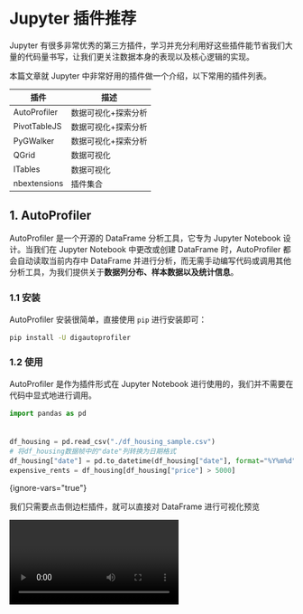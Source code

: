 # Jupyter 插件推荐

<show-structure depth="2"/>

Jupyter 有很多非常优秀的第三方插件，学习并充分利用好这些插件能节省我们大量的代码量书写，让我们更关注数据本身的表现以及核心逻辑的实现。

本篇文章就 Jupyter 中非常好用的插件做一个介绍，以下常用的插件列表。

| 插件           | 描述         |
|--------------|------------|
| AutoProfiler | 数据可视化+探索分析 |
| PivotTableJS | 数据可视化+探索分析 |
| PyGWalker    | 数据可视化+探索分析 |
| QGrid        | 数据可视化      |
| ITables      | 数据可视化      |
| nbextensions | 插件集合       |


## 1. AutoProfiler

AutoProfiler 是一个开源的 DataFrame 分析工具，它专为 Jupyter Notebook 设计。当我们在 Jupyter Notebook 中更改或创建 DataFrame 时，AutoProfiler 都会自动读取当前内存中 DataFrame 并进行分析，而无需手动编写代码或调用其他分析工具，为我们提供关于**数据列分布、样本数据以及统计信息**。

### 1.1 安装

AutoProfiler 安装很简单，直接使用 `pip` 进行安装即可：

```Bash
pip install -U digautoprofiler
```

### 1.2 使用

AutoProfiler 是作为插件形式在 Jupyter Notebook 进行使用的，我们并不需要在代码中显式地进行调用。

```Python
import pandas as pd


df_housing = pd.read_csv("./df_housing_sample.csv")
# 将df_housing数据帧中的"date"列转换为日期格式
df_housing["date"] = pd.to_datetime(df_housing["date"], format="%Y%m%d")
expensive_rents = df_housing[df_housing["price"] > 5000]
```
{ignore-vars="true"}


我们只需要点击侧边栏插件，就可以直接对 DataFrame 进行可视化预览

<video src="https://user-images.githubusercontent.com/13400543/199877605-ba50f9c8-87e5-46c9-8207-1c6496bb3b18.mov"/>

### 1.3 界面预览

![示例图](https://raw.githubusercontent.com/cmudig/AutoProfiler/main/.github/screenshots/profiler_sc.png)

接下来，我们对可视化图做一下解释，让大家能更清楚地认知到图所表示的含义，针对 DataFrame 不同的数据类型（category、datetime、int、float）所展示的默认图表是不一样的。

#### 数值类型

对于 `int` 和 `float` 类型的数据列，默认展示的是柱形图，AutoProfiler 会自动对数据进行分箱，不仅会展示出其分布情况，图中还会展示出不同分位数下对应的具体数值。

![int类型分布图](%myimgs%/autoprofiler_example_1.png?raw=true)

![float类型分布图](%myimgs%/autoprofiler_example_5.png?raw=true)

> 点击对应的柱，会默认在 notebook 中插入相关 DataFrame 筛选代码，我们可以进一步查看具体的数据表现。

#### 时间类型

时间类型是指时间戳的数据列格式，AutoProfiler 也会对时间列进行分箱，并以折线图进行展示。我们可以使用 **Ctrl+鼠标坐标+拖拽** 的方式来查看局部信息（点击右上角 clear zoom 恢复原始状态）。

![时间类型分布图](%myimgs%/autoprofiler_example_2.png?raw=true)

> 时间类型的折线图是不能通过点击自动生成筛选代码的，这一点和柱状图是不一样的。
{style="warning"}

#### 类别类型

类别类型是以数据表+色阶图的形式进行展示的，最上面的 `[16]` 表示唯一值的数量，下面则是不同类型值的数量和占比，点击对应的行也会自动插入筛选代码，并且能看到一些数据汇总信息。

![类别类型分布图](%myimgs%/autoprofiler_example_4.png?raw=true)


#### 添加图表

我们还可以添加自定义图表，需要注意的是，Y 轴必须是数值类型，当所选择的 X 轴是 category 类型的话，那么所展示的就是条形图；如果 X 轴是时间类型，则展示为折线图。

![X轴为日期](%myimgs%/autoprofiler_example_6.png?raw=true)

![X轴为类别](%myimgs%/autoprofiler_example_7.png?raw=true)


### 1.4 总结

AutoProfiler 是一款非常优秀且颜值爆表的可视化工具，但是实际上这类 Jupyter 可视化工具有很多，但都会存在一个问题，就是在数据量较大情况下可能表现不佳，有可能导致 Notebook 内核挂掉，所以如果所加载的数据较大时，请谨慎使用。此外，个人觉得如果能通过简单的代码，手动添加想要可视化的 DataFrame，在通用性上会好很多，本质上我们也不需要对每个 DataFrame 都进行可视化。

## 2. PivotTableJS

PivotTableJS 是一个通过 IPython widgets 集成到 Python中 的 JavaScript 库，允许用户直接从 DataFrame 数据创建交互式和灵活的汇总报表。通过 PivotTableJS 可以进行高效、清晰的数据分析和表示，帮助将数据从 Pandas DataFrame 转换为易于观察的交互式数据透视表。


PivotTableJS 提供了以下数据展示形式：
- Table / Table BarChart
- HeatMap / Row HeatMap / Col HeatMap
- Horizontal BarChart / Horizontal Stacked BarChart 
- BarChart / Stacked BarChart 
- Line Chart
- Area Chart
- Scatter Chart
- TSV Export

### 2.1 安装

直接使用 pip 进行安装 pivottablejs

```Bash
pip install pivottablejs
```

### 2.2 使用

`pivot_ui` 函数可以自动从 DataFrame 生成交互式用户界面，使用户可以简单地修改，检查聚合项，并快速轻松地更改数据结构。

```Python
import pandas as pd
from pivottablejs import pivot_ui

df_housing = pd.read_csv("./house_sample.csv")
# 将df_housing数据帧中的"date"列转换为日期格式
df_housing["date"] = pd.to_datetime(df_housing["date"], format="%Y%m%d")
df_housing = df_housing[df_housing.columns[:-1]]

pivot_ui(df_housing)
```
{ignore-vars="true"}

![PivotTableJS](%myimgs%/pivottablejs_example_1.png?raw=true)

此外，`pivot_ui` 函数还提供一些常用参数：
- `rows`: 图表的维度列
- `cols`: 图表的度量列
- `outfile_path`: 导出 HTML 到 Jupyter 服务器的路径
- `url`: 通过此 URL 访问 `outfile_path` 的 HTML 文件


### 2.3 优点与不足

PivotTableJS 的优点与缺点都非常明显，先来说说它的优点：
- 图表种类丰富
- 操作比较简单
- 部分图表可动态交互

当然，PivotTableJS 也存在很多不足： 
- 图表的美观度不够
- 对数据列不会进行自动分箱 
- 最好不要将数值列拖到维度上进行展示，Notebook 可能会卡死 
- 部分图标并不能动态点击
- 必须要在联网的状态下才可用
- 对于文本类字段，一些异常值会导致所有图表都无法显示

## 3. PyGWalker

PyGWalker 是个在 Jupyter Notebook 环境中运行的可视化探索式分析工具，仅一条命令即可生成一个可交互的图形界面，以类似 Tableau/PowerBI 的方式，通过拖拽字段进行数据分析。

过去在 Python 中进行数据可视化分析时，经常需要查询大量的可视化类的代码，并编写胶水代码将其应用在数据集上。PyGWalker 的目标是通过一行代码，将数据集转化为一个可视化分析工具，只需拖拉拽即可生成图表，从而减少数据分析师在数据可视化上的时间成本。

### 3.1 安装

```Bash
pip install pygwalker
```

### 3.2 基础使用

PyGWalker 提供了 Bar/ Line/ Area/ Trail/ Scatter/ Tick/ Rectangle/ Arc/ Text/ Box/ Table 等可视化图表。

此外，PyGWalker 也可以和 Streamlit 结合，做到更好的 Web 可视化，可参考此案例 。
- [PyGWalker + streamlit for Bike sharing dataset](https://pygwalker-in-app-dngxb2r82ho2zqct244v7b.streamlit.app)
- [Earthquake Dashboard](https://earthquake-dashboard-pygwalker.streamlit.app)


```Python
import pandas as pd
import pygwalker as pyg

df_housing = pd.read_csv("./house_sample.csv")
df_housing["date"] = pd.to_datetime(df_housing["date"], format="%Y%m%d")
df_housing = df_housing[df_housing.columns[:-1]]

walker = pyg.walk(df_housing)
```
{ignore-vars="true"}

![PyGWalker](%myimgs%/pygwalker_example_1.png?raw=true)

PyGWalker 提供 `Data` 和 `Visualization` 两个选项，操作上和 Tableau 非常类似，
- `Data`: 以分页形式展示数据
- `Visualization`: 创建可视化图表，并且我们可以建立多个 Sheet 来展示不同的图标。

> PyGWalker 并不能像 Tableau 一样可以建立报表看板。
{style="warning"}

### 3.3 参数解释

| 参数                   | 描述                                                |
|----------------------|---------------------------------------------------|
| dataset              | 数据集                                               |
| gid                  | GraphicWalker 的 div 元素 ID                         |
| env                  | PyGWalker 所使用的环境，默认是 JupyterWidget，其他可选值: Jupyter |
| fieldSpecs           | 指定字段名称                                            |
| hideDataSourceConfig | 隐藏数据导入和导出的按钮                                      |
| themeKey             | 主题类型: vega / g2                                   |
| dark                 | 自动探索系统主题: media / light / dark                    |
| return_html          | 返回 HTML                                           |
| spec                 | 图表配置数据文件                                          |
| use_preview          | 是否启用预览                                            |
| store_chart_data     | 是否保存图表到本地                                         |
| use_kernel_calc      | 是否允许进行数据计算                                        |

## 4. QGrid

除了 PyGWalker 之外，QGrid 也是一个很好的工具，它可以很容易地将 DataFrame 架转换为视觉上直观的交互式数据表。

> 实验证明，无论是 Jupyter Notebook 还是 JupyterLab，QGrid 都无法正常使用，如果要使用的话，建议多关注下官方仓库的更新。
{style="warning"}

### 4.1 安装

对于 Jupyter Notebook 而言，使用如下命令进行安装:

```Bash
pip install qgrid

jupyter nbextension enable --py --sys-prefix qgrid
```


对于 JupyterLab 而言，`qgrid` 的安装需要使用 `jupyter labextension install` 进行安装:

```Bash
jupyter labextension install qgrid2
```


### 4.2 基础使用

通过 `show_grid` 函数来可视化 DataFrame，目前在 JupyterLab 中并没有办法进行使用。

```Python
import qgrid
import pandas as pd

df_housing = pd.read_csv("./house_sample.csv")
df_housing["date"] = pd.to_datetime(df_housing["date"], format="%Y%m%d")
df_housing = df_housing[df_housing.columns[:-1]]
df_housing_qgrid = qgrid.show_grid(df_housing, show_toolbar=True)
df_housing_qgrid
```
{ignore-vars="true"}


### 4.3 界面预览


![QGrid 预览](https://github.com/quantopian/qgrid/blob/master/docs/images/filtering_demo.gif?raw=true)


除了可以基础的预览数据外，QGrid 对于每个字段多可以进行筛选，并且我们可以直接在数据集上添加和删除数据。 


## 5. ITables

ITables 和 QGrid 包对于快速查看数据模式是必要的。然而，如果我们想要进一步理解数据并进行数据转换，它们的特征是不够的。因此，在获得更复杂的见解的情况下，使用 PivotTableJS 和 PyGWalker 可能更合适。

### 5.1 安装

直接使用 pip 就可以安装:

```Bash
pip install itables
```

### 5.2 基础使用

在 Jupyter 中使用 ITables 需要引入 `init_notebook_mode` 和 `show` 函数，

```Python
import pandas as pd
from itables import init_notebook_mode, show

init_notebook_mode(all_interactive=False)

df_housing = pd.read_csv("./house_sample.csv")
df_housing["date"] = pd.to_datetime(df_housing["date"], format="%Y%m%d")
df_housing = df_housing[df_housing.columns[:-1]]
show(df_housing)
```
{ignore-vars="true"}

### 5.3 界面预览

![ITables 界面预览](https://github.com/mwouts/itables/blob/main/docs/df_example.png?raw=true)

ITables 提供了**数据分页预览、搜索、字段排序**的功能，但是没有字段筛选功能。

## 6. nbextensions

nbextensions 是 Jupyter 一款非常著名的插件，它将一系列 js 脚本嵌入到 Jupyter 中，增强 Jupyter 的交互式体验，可以让你的 Jupyter 变得非常强大。

### 6.1 安装


```Bash
pip install jupyter_contrib_nbextensions
jupyter contrib nbextension install --user
jupyter nbextension enable codefolding/main
```

安装完成后有可能在当前 Notebook 上并不能看到 NBExtensions 选项，需要重启你的 Jupyter Notebook，打开 http://localhost:8888/nbextensions 就可以看到 nbextensions 插件的配置页面了。


## Jupytext

相信大家对Jupyter Notebook都不陌生。

当你有了Jupytext这个小插件就可以将Jupyter Notebook和IDE完美结合，听起来是不是很棒！

从此Jupyter Notebook可以被存储为Markdown文件或多种语言的脚本文件。


## StickyLand


## NbConvert

nbconvert 是一个非常实用的库，用于将 Jupyter 笔记本转换为其他多种格式，从而使得分享、展示或进一步处理笔记本内容变得更加方便。






<seealso>
<category ref="ref_docs">
    <a href="https://mp.weixin.qq.com/s/Ff8lqk89zOz44-88Uw4ayQ">一款无代码实时自动分析Pandas DataFrame的工具</a>
    <a href="https://mp.weixin.qq.com/s/KIZOZrpRgpC2ypByJi0KnQ">必看这 4 个Pandas神器</a>
    <a href="https://mp.weixin.qq.com/s/j57blXwEc05ixaZMaBUzbQ">10 个 Python 超实用的机器学习库</a>
    <a href="https://mp.weixin.qq.com/s/m9LX9ymL6_zBElvYc9nDPg">一个有趣且实用的 Jupyter 插件: StickyLand</a>
    <a href="https://mp.weixin.qq.com/s/WjXO9hIDc9bGvoYdmHDEYg">一个有趣且实用的 Jupyter 插件: PyGWalker</a>
    <a href="https://mp.weixin.qq.com/s/w4_DqR6LzSC9NtSyGMQ3xg">10 个机器学习包</a>
    <a href="https://mp.weixin.qq.com/s/XIx1AgyESpjjZpUacUwxOg">让你的 Pandas 动起来</a>
    <a href="https://mp.weixin.qq.com/s/y67ms-72eS8X3_QegoJs3Q">强大的 Python 库: NbConvert</a>
</category>
<category ref="ref_github">
    <a href="https://github.com/cmudig/AutoProfiler">AutoProfiler</a>
    <a href="https://github.com/nicolaskruchten/jupyter_pivottablejs">PivotTableJS</a>
    <a href="https://github.com/Kanaries/pygwalker">PyGWalker</a>
    <a href="https://github.com/quantopian/qgrid">QGrid</a>
    <a href="https://github.com/mwouts/itables">ITables</a>
    <a href="https://github.com/mwouts/jupytext">Jupytext</a>
    <a href="https://github.com/jupyter/nbconvert">NbConvert</a>
</category>
<category ref="ref_issues"></category>
<category ref="ref_hf"></category>
<category ref="ref_ms"></category>
</seealso>